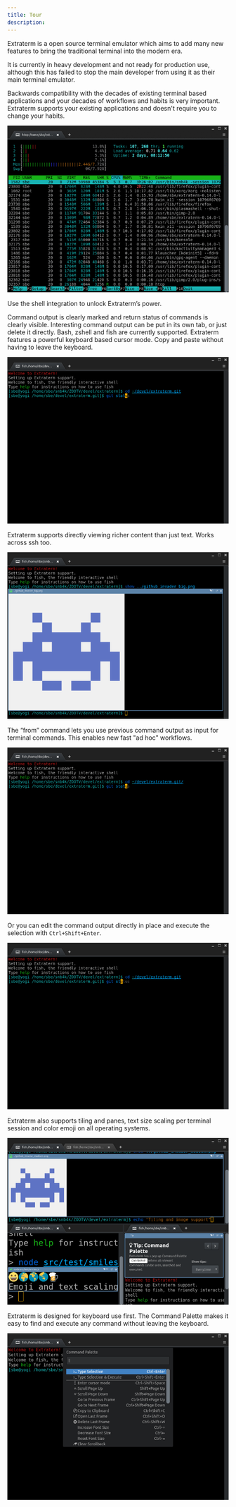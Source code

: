 ```yaml
---
title: Tour
description: 
---
```

Extraterm is a open source terminal emulator which aims to add many new features to bring the traditional terminal into the modern era.

It is currently in heavy development and not ready for production use, although this has failed to stop the main developer from using it as their main terminal emulator.

Backwards compatibility with the decades of existing terminal based applications and your decades of workflows and habits is very important. Extraterm supports your existing applications and doesn't require you to change your habits.

![Extraterm in action](action2.gif)

Use the shell integration to unlock Extraterm’s power. 

Command output is clearly marked and return status of commands is clearly visible. Interesting command output can be put in its own tab, or just delete it directly. Bash, zshell and fish are currently supported. Extraterm features a powerful keyboard based cursor mode. Copy and paste without having to leave the keyboard.

![Extraterm keyboard cursor and selection](selection_mode2.gif)

Extraterm supports directly viewing richer content than just text. Works across ssh too.

![Show image](show_image.png)


The “from” command lets you use previous command output as input for terminal commands. This enables new fast "ad hoc" workflows.

![From command](from_command.gif)

Or you can edit the command output directly in place and execute the selection with `Ctrl+Shift+Enter`.

![Directly edit and execute command output](edit_direct.gif)

Extraterm also supports tiling and panes, text size scaling per terminal session and color emoji on all operating systems.

![Panes and tiling, emoji, text scaling and images](nested_panes.png)

Extraterm is designed for keyboard use first. The Command Palette makes it easy to find and execute any command without leaving the keyboard.

![Command palette](command_palette.png)